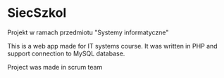 # SiecSzkol
Projekt w ramach przedmiotu "Systemy informatyczne"

This is a web app made for IT systems course. It was written in PHP and support connection to MySQL database.

Project was made in scrum team
